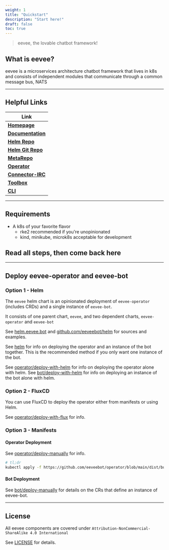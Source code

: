 ```yaml
---
weight: 1
title: "Quickstart"
description: "Start here!"
draft: false
toc: true
---
```


> eevee, the lovable chatbot framework!

## What is eevee?

eevee is a microservices architecture chatbot framework that lives in k8s \
and consists of independent modules that communicate through a common message bus, NATS

---

## Helpful Links

| **Link**
| ---
| [**Homepage**](https://eevee.bot/)
| [**Documentation**](https://eevee.bot/docs)
| [**Helm Repo**](https://helm.eevee.bot)
| [**Helm Git Repo**](https://github.com/eeveebot/helm)
| [**MetaRepo**](https://github.com/eeveebot/eevee)
| [**Operator**](https://github.com/eeveebot/operator)
| [**Connector-IRC**](https://github.com/eeveebot/connector-irc)
| [**Toolbox**](https://github.com/eeveebot/toolbox)
| [**CLI**](https://github.com/eeveebot/cli)

---

## Requirements

- A k8s of your favorite flavor
  - rke2 recommended if you're unopinionated
  - kind, minikube, microk8s acceptable for development

## Read all steps, then come back here

---

## Deploy eevee-operator and eevee-bot

### Option 1 - Helm

The `eevee` helm chart is an opinionated deployment of `eevee-operator` (includes CRDs) and a single instance of `eevee-bot`.

It consists of one parent chart, `eevee`, and two dependent charts, `eevee-operator` and `eevee-bot`

See [helm.eevee.bot](https://helm.eevee.bot) and [github.com/eeveebot/helm](https://github.com/eeveebot/helm) for sources and examples.

See [helm](/docs/helm) for info on deploying the operator and an instance of the bot together. This is the recommended method if you only want one instance of the bot.

See [operator/deploy-with-helm](/docs/operator/deploy-with-helm) for info on deploying the operator alone with helm.
See [bot/deploy-with-helm](/docs/bot/deploy-with-helm) for info on deploying an instance of the bot alone with helm.

### Option 2 - FluxCD

You can use FluxCD to deploy the operator either from manifests or using Helm.

See [operator/deploy-with-flux](/docs/operator/deploy-with-flux) for info.

### Option 3 - Manifests

#### Operator Deployment

See [operator/deploy-manually](/docs/operator/deploy-manually) for info.

```bash
# tl;dr
kubectl apply -f https://github.com/eeveebot/operator/blob/main/dist/bundle.yaml
```

#### Bot Deployment

See [bot/deploy-manually](/docs/bot/deploy-manually) for details on the CRs that define an instance of eevee-bot.

---

## License

All eevee components are covered under `Attribution-NonCommercial-ShareAlike 4.0 International`

See [LICENSE](https://github.com/eeveebot/eevee/blob/main/LICENSE) for details.
